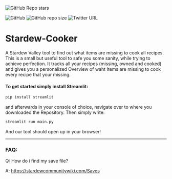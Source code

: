 ![GitHub Repo stars](https://img.shields.io/github/stars/friedeheim/Stardew-Cooker?color=%23ff91af&style=social)

![GitHub](https://img.shields.io/github/license/friedeheim/Stardew-Cooker?color=ff91af&style=plastic)
![GitHub repo size](https://img.shields.io/github/repo-size/friedeheim/Stardew-Cooker?color=ff91af&style=plastic)
![Twitter URL](https://img.shields.io/twitter/url?color=ff91af&style=plastic&url=https%3A%2F%2Ftwitter.com%2FFullCatHouse%2Fstatus%2F751356486568280064%3Fcxt%3DHHwWgIC0mcyvre0UAAAA)

# Stardew-Cooker
A Stardew Valley tool to find out what items are missing to cook all recipes. This is a small but useful tool to safe you some sanity, while trying to achieve perfection. It tracks all your recipes (missing, owned and cooked) and gives you a personalized Overview of waht Items are missing to cook every recipe that your missing.

#### To get started simply install Streamlit:

```py
pip install streamlit
```

and afterwards in your console of choice, navigate over to where you downloaded the Repository.
Then simply write:

```py
streamlit run main.py
```

And our tool should open up in your browser! 

___

### FAQ:
Q: How do i find my save file?

A: https://stardewcommunitywiki.com/Saves
